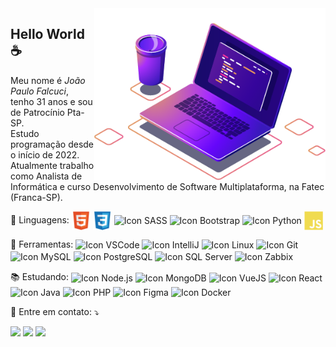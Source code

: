 <img src="https://raw.githubusercontent.com/jpfalcuci/jpfalcuci/main/notebook.png" min-width="370px" max-width="370px" width="370px" align="right" alt="Notebook">

<h2>Hello World ☕</h2>

<p style="font-size:14px" align="left"> 
    Meu nome é <em>João Paulo Falcuci</em>, tenho 31 anos e sou de Patrocínio Pta-SP.<br>
    Estudo programação desde o início de 2022.<br>
    Atualmente trabalho como Analista de Informática e curso Desenvolvimento de Software Multiplataforma, na Fatec (Franca-SP).
</p>

<p align="left">🦄 Linguagens:
    <img align="center" alt="Icon HTML" height="30" title="HTML" src="https://raw.githubusercontent.com/devicons/devicon/master/icons/html5/html5-original.svg" />
    <img align="center" alt="Icon CSS" height="30" title="CSS" src="https://raw.githubusercontent.com/devicons/devicon/master/icons/css3/css3-original.svg" />
    <img align="center" alt="Icon SASS" height="30" title="Sass" src="https://cdn.jsdelivr.net/gh/devicons/devicon/icons/sass/sass-original.svg" />
    <img align="center" alt="Icon Bootstrap" height="30" title="Booststrap" src="https://cdn.jsdelivr.net/gh/devicons/devicon/icons/bootstrap/bootstrap-original.svg" />
    <img align="center" alt="Icon Python" height="30" title="Python" src="https://cdn.jsdelivr.net/gh/devicons/devicon/icons/python/python-original.svg" />
    <img align="center" alt="Icon Javascript" height="30" title="Javascript" src="https://raw.githubusercontent.com/devicons/devicon/master/icons/javascript/javascript-plain.svg" />
</p>

<p align="left">💼 Ferramentas:
    <img align="center" alt="Icon VSCode" height="30" title="Visual Studio Code" src="https://cdn.jsdelivr.net/gh/devicons/devicon/icons/vscode/vscode-original.svg" />
    <img align="center" alt="Icon IntelliJ" height="30" title="IntelliJ" src="https://cdn.jsdelivr.net/gh/devicons/devicon/icons/intellij/intellij-original.svg" />
    <img align="center" alt="Icon Linux" height="30" title="Linux" src="https://cdn.jsdelivr.net/gh/devicons/devicon/icons/linux/linux-original.svg" />
    <img align="center" alt="Icon Git" height="30" title="Git" src="https://cdn.jsdelivr.net/gh/devicons/devicon/icons/git/git-original.svg" />
    <img align="center" alt="Icon MySQL" height="45" title="MySQL" src="https://cdn.jsdelivr.net/gh/devicons/devicon/icons/mysql/mysql-original-wordmark.svg" />
    <img align="center" alt="Icon PostgreSQL" height="30" title="PostgreSQL" src="https://cdn.jsdelivr.net/gh/devicons/devicon/icons/postgresql/postgresql-original.svg" />
    <img align="center" alt="Icon SQL Server" height="40" title="SQL Server" src="https://cdn.jsdelivr.net/gh/devicons/devicon/icons/microsoftsqlserver/microsoftsqlserver-plain.svg" />
    <img align="center" alt="Icon Zabbix" height="30" title="Zabbix" src="https://cdn.icon-icons.com/icons2/2699/PNG/512/zabbix_logo_icon_167937.png" />
</p>

<p align="left">📚 Estudando:
    <img align="center" alt="Icon Node.js" height="30" title="Node.js" src="https://cdn.jsdelivr.net/gh/devicons/devicon/icons/nodejs/nodejs-original.svg" />
    <img align="center" alt="Icon MongoDB" height="30" title="MongoDB" src="https://cdn.jsdelivr.net/gh/devicons/devicon/icons/mongodb/mongodb-original.svg" />
    <img align="center" alt="Icon VueJS" height="30" title="VueJS" src="https://cdn.jsdelivr.net/gh/devicons/devicon/icons/vuejs/vuejs-original.svg" />
    <img align="center" alt="Icon React" height="30" title="React" src="https://cdn.jsdelivr.net/gh/devicons/devicon/icons/react/react-original.svg" />
    <img align="center" alt="Icon Java" height="30" title="Java" src="https://cdn.jsdelivr.net/gh/devicons/devicon/icons/java/java-original.svg" />
    <img align="center" alt="Icon PHP" height="40" title="PHP" src="https://cdn.jsdelivr.net/gh/devicons/devicon/icons/php/php-original.svg" />
    <img align="center" alt="Icon Figma" height="30" title="Figma" src="https://cdn.jsdelivr.net/gh/devicons/devicon/icons/figma/figma-original.svg" />
    <img align="center" alt="Icon Docker" height="40" title="Docker" src="https://cdn.jsdelivr.net/gh/devicons/devicon/icons/docker/docker-original.svg" />
</p>

<p align="left">💌 Entre em contato: ⤵️</p>
<p align="left">
    <a href="mailto:jpfalcuci@gmail.com" target="_blank"><img height="30" src="https://img.shields.io/badge/Gmail-D14836?style=for-the-badge&logo=gmail&logoColor=white" target="_blank"></a>
    <a href="https://wa.me/+5516993211180" target="_blank"><img height="30" src="https://img.shields.io/badge/WhatsApp-25D366?style=for-the-badge&logo=whatsapp&logoColor=white" target="_blank"></a>
    <a href="https://www.linkedin.com/in/jpfalcuci/" target="_blank"><img height="30" src="https://img.shields.io/badge/-LinkedIn-%230077B5?style=for-the-badge&logo=linkedin&logoColor=white" target="_blank"></a>
</p>

